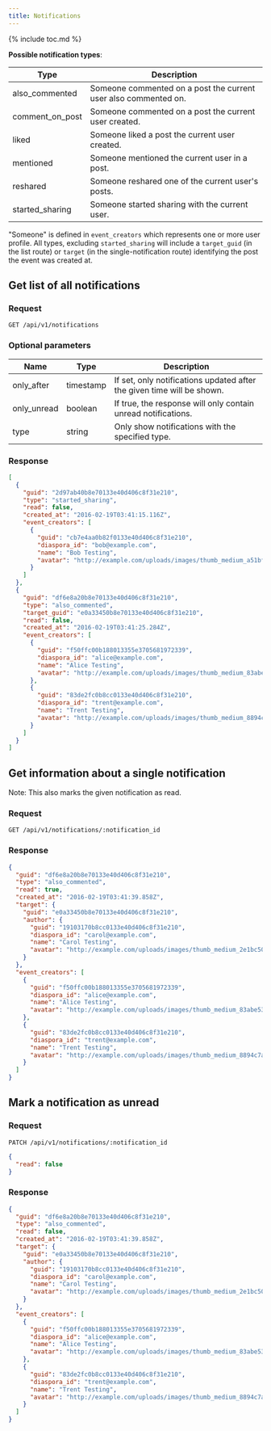 ```yaml
---
title: Notifications
---
```


{% include toc.md %}

**Possible notification types**:

| Type            | Description                                                     |
| --------------- | --------------------------------------------------------------- |
| also_commented  | Someone commented on a post the current user also commented on. |
| comment_on_post | Someone commented on a post the current user created.           |
| liked           | Someone liked a post the current user created.                  |
| mentioned       | Someone mentioned the current user in a post.                   |
| reshared        | Someone reshared one of the current user's posts.               |
| started_sharing | Someone started sharing with the current user.                  |

"Someone" is defined in `event_creators` which represents one or more user profile. All types, excluding `started_sharing` will include a `target_guid` (in the list route) or `target` (in the single-notification route) identifying the post the event was created at.

## Get list of all notifications

### Request

~~~
GET /api/v1/notifications
~~~

### Optional parameters

| Name        | Type      | Description                                                            |
| ----------- | --------- | ---------------------------------------------------------------------- |
| only_after  | timestamp | If set, only notifications updated after the given time will be shown. |
| only_unread | boolean   | If true, the response will only contain unread notifications.          |
| type        | string    | Only show notifications with the specified type.                       |

### Response

~~~json
[
  {
    "guid": "2d97ab40b8e70133e40d406c8f31e210",
    "type": "started_sharing",
    "read": false,
    "created_at": "2016-02-19T03:41:15.116Z",
    "event_creators": [
      {
        "guid": "cb7e4aa0b82f0133e40d406c8f31e210",
        "diaspora_id": "bob@example.com",
        "name": "Bob Testing",
        "avatar": "http://example.com/uploads/images/thumb_medium_a51bf501fe86c198c0b1.jpg"
      }
    ]
  },
  {
    "guid": "df6e8a20b8e70133e40d406c8f31e210",
    "type": "also_commented",
    "target_guid": "e0a33450b8e70133e40d406c8f31e210",
    "read": false,
    "created_at": "2016-02-19T03:41:25.284Z",
    "event_creators": [
      {
        "guid": "f50ffc00b188013355e3705681972339",
        "diaspora_id": "alice@example.com",
        "name": "Alice Testing",
        "avatar": "http://example.com/uploads/images/thumb_medium_83abe5319ef830c2bd84.jpg"
      },
      {
        "guid": "83de2fc0b8cc0133e40d406c8f31e210",
        "diaspora_id": "trent@example.com",
        "name": "Trent Testing",
        "avatar": "http://example.com/uploads/images/thumb_medium_8894c7a0b8cc0133e40d.jpg"
      }
    ]
  }
]
~~~

## Get information about a single notification

Note: This also marks the given notification as read.

### Request

~~~
GET /api/v1/notifications/:notification_id
~~~

### Response

~~~json
{
  "guid": "df6e8a20b8e70133e40d406c8f31e210",
  "type": "also_commented",
  "read": true,
  "created_at": "2016-02-19T03:41:39.858Z",
  "target": {
    "guid": "e0a33450b8e70133e40d406c8f31e210",
    "author": {
      "guid": "19103170b8cc0133e40d406c8f31e210",
      "diaspora_id": "carol@example.com",
      "name": "Carol Testing",
      "avatar": "http://example.com/uploads/images/thumb_medium_2e1bc500b8cc0133e40d.jpg"
    }
  },
  "event_creators": [
    {
      "guid": "f50ffc00b188013355e3705681972339",
      "diaspora_id": "alice@example.com",
      "name": "Alice Testing",
      "avatar": "http://example.com/uploads/images/thumb_medium_83abe5319ef830c2bd84.jpg"
    },
    {
      "guid": "83de2fc0b8cc0133e40d406c8f31e210",
      "diaspora_id": "trent@example.com",
      "name": "Trent Testing",
      "avatar": "http://example.com/uploads/images/thumb_medium_8894c7a0b8cc0133e40d.jpg"
    }
  ]
}
~~~

## Mark a notification as unread

### Request

~~~
PATCH /api/v1/notifications/:notification_id
~~~
~~~json
{
  "read": false
}
~~~

### Response

~~~json
{
  "guid": "df6e8a20b8e70133e40d406c8f31e210",
  "type": "also_commented",
  "read": false,
  "created_at": "2016-02-19T03:41:39.858Z",
  "target": {
    "guid": "e0a33450b8e70133e40d406c8f31e210",
    "author": {
      "guid": "19103170b8cc0133e40d406c8f31e210",
      "diaspora_id": "carol@example.com",
      "name": "Carol Testing",
      "avatar": "http://example.com/uploads/images/thumb_medium_2e1bc500b8cc0133e40d.jpg"
    }
  },
  "event_creators": [
    {
      "guid": "f50ffc00b188013355e3705681972339",
      "diaspora_id": "alice@example.com",
      "name": "Alice Testing",
      "avatar": "http://example.com/uploads/images/thumb_medium_83abe5319ef830c2bd84.jpg"
    },
    {
      "guid": "83de2fc0b8cc0133e40d406c8f31e210",
      "diaspora_id": "trent@example.com",
      "name": "Trent Testing",
      "avatar": "http://example.com/uploads/images/thumb_medium_8894c7a0b8cc0133e40d.jpg"
    }
  ]
}
~~~
